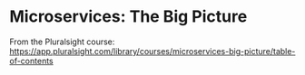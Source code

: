 # Microservices: The Big Picture

From the Pluralsight course: https://app.pluralsight.com/library/courses/microservices-big-picture/table-of-contents

